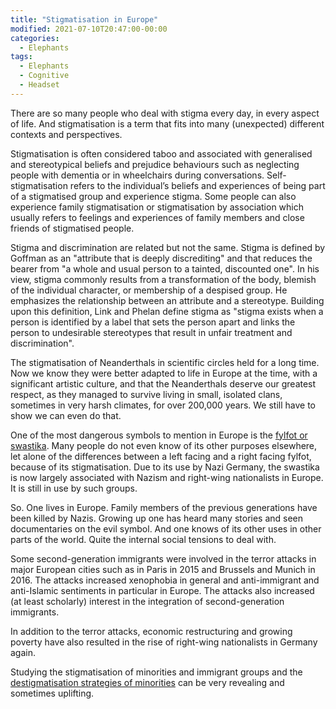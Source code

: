 ```yaml
---
title: "Stigmatisation in Europe"
modified: 2021-07-10T20:47:00-00:00
categories:
  - Elephants
tags:
  - Elephants
  - Cognitive
  - Headset
---
```


There are so many people who deal with stigma every day, in every aspect of life. And stigmatisation is a term that fits into many (unexpected) different contexts and perspectives. 

Stigmatisation is often considered taboo and associated with generalised and stereotypical beliefs and prejudice behaviours such as neglecting people with dementia or in wheelchairs during conversations. Self-stigmatisation refers to the individual’s beliefs and experiences of being part of a stigmatised group and experience stigma. Some people can also experience family stigmatisation or stigmatisation by association which usually refers to feelings and experiences of family members and close friends of stigmatised people.

Stigma and discrimination are related but not the same. Stigma is defined by Goffman as an "attribute that is deeply discrediting" and that reduces the bearer from "a whole and usual person to a tainted, discounted one". In his view, stigma commonly results from a transformation of the body, blemish of the individual character, or membership of a despised group. He emphasizes the relationship between an attribute and a stereotype. Building upon this definition, Link and Phelan define stigma as "stigma exists when a person is identified by a label that sets the person apart and links the person to undesirable stereotypes that result in unfair treatment and discrimination".

The stigmatisation of Neanderthals in scientific circles held for a long time. Now we know they were better adapted to life in Europe at the time, with a significant artistic culture, and that the Neanderthals deserve our greatest respect, as they managed to survive living in small, isolated clans, sometimes in very harsh climates, for over 200,000 years. We still have to show we can even do that.

One of the most dangerous symbols to mention in Europe is the [fylfot or swastika](https://en.wikipedia.org/wiki/Swastika#Meaning). Many people do not even know of its other purposes elsewhere, let alone of the differences between a left facing and a right facing fylfot, because of its stigmatisation. Due to its use by Nazi Germany, the swastika is now largely associated with Nazism and right-wing nationalists in Europe. It is still in use by such groups.

So. One lives in Europe. Family members of the previous generations have been killed by Nazis. Growing up one has heard many stories and seen documentaries on the evil symbol. And one knows of its other uses in other parts of the world. Quite the internal social tensions to deal with.

Some second-generation immigrants were involved in the terror attacks in major European cities such as in Paris in 2015 and Brussels and Munich in 2016. The attacks increased xenophobia in general and anti-immigrant and anti-Islamic sentiments in particular in Europe. The attacks also increased (at least scholarly) interest in the integration of second-generation immigrants.

In addition to the terror attacks, economic restructuring and growing poverty have also resulted in the rise of right-wing nationalists in Germany again. 

Studying the stigmatisation of minorities and immigrant groups and the [destigmatisation strategies of minorities](https://duckduckgo.com/?q=destigmatisation+strategies+of+minorities&t=ffnt&ia=web) can be very revealing and sometimes uplifting.




